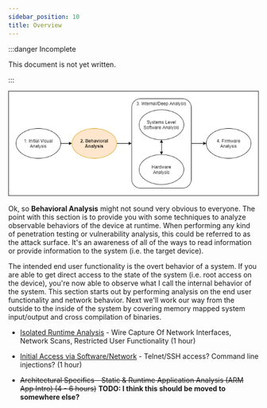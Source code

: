 ```yaml
---
sidebar_position: 10
title: Overview
---
```


:::danger Incomplete

This document is not yet written.

:::

![process behavioral analysis](./process-step2.png)

Ok, so **Behavioral Analysis** might not sound very obvious to everyone. The point with this section is to provide you with some techniques to analyze observable behaviors of the device at runtime. When performing any kind of penetration testing or vulnerability analysis, this could be referred to as the attack surface. It's an awareness of all of the ways to read information or provide information to the system (i.e. the target device).

The intended end user functionality is the overt behavior of a system. If you are able to get direct access to the state of the system (i.e. root access on the device), you're now able to observe what I call the internal behavior of the system. This section starts out by performing analysis on the end user functionality and network behavior. Next we'll work our way from the outside to the inside of the system by covering memory mapped system input/output and cross compilation of binaries.

- [Isolated Runtime Analysis](./IsolatedRuntimeAnalysis) - Wire Capture Of Network Interfaces, Network Scans, Restricted User Functionality (1 hour)
- [Initial Access via Software/Network](./InitialAccess) - Telnet/SSH access? Command line injections? (1 hour)

- ~~Architectural Specifics - Static & Runtime Application Analysis (ARM App Intro) (4 - 6 hours)~~ **TODO: I think this should be moved to somewhere else?**
